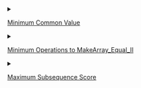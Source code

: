 
<details>
<summary> 

[Minimum Common Value](https://leetcode.cn/contest/biweekly-contest-96/problems/minimum-common-value/)

</summary>

> My solution is traverse array1,and record time each element appear. Then traverse array2, find the ans according to the record.
```cpp
class Solution {
public:
    int getCommon(vector<int>& nums1, vector<int>& nums2) {
        unordered_map<int, int > cnt;
        for(auto &p: nums1){
            cnt[p] ++;
        }
        int size2 = nums2.size();
        for(int t = 0; t < size2 ; t ++){
            if(cnt[nums2[t]])
                return nums2[t];
        }
        return -1;
    }
};

```

</details>

<details>
<summary>

[Minimum Operations to MakeArray_Equal_II](https://leetcode.cn/contest/biweekly-contest-96/problems/minimum-operations-to-make-array-equal-ii/)

</summary>

> I failed in solving the other three problems, the note below according other [blogs](https://leetcode.cn/circle/discuss/33ZnsL/)



</details>


<details>
<summary>

[Maximum Subsequence Score](https://leetcode.cn/contest/biweekly-contest-96/problems/maximum-subsequence-score/)


</summary>


</details>




